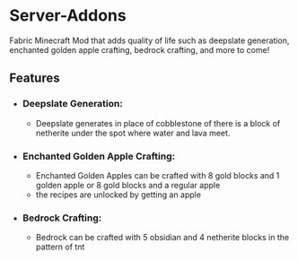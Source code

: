 # Server-Addons
Fabric Minecraft Mod that adds quality of life such as deepslate generation, enchanted golden apple crafting, bedrock crafting, and more to come!

## Features
- ### Deepslate Generation: 
  - Deepslate generates in place of cobblestone of there is a block of netherite under the spot where water and lava meet.

- ### Enchanted Golden Apple Crafting:
  - Enchanted Golden Apples can be crafted with 8 gold blocks and 1 golden apple or 8 gold blocks and a regular apple
  - the recipes are unlocked by getting an apple

- ### Bedrock Crafting:
   - Bedrock can be crafted with 5 obsidian and 4 netherite blocks in the pattern of tnt
